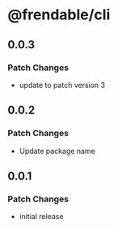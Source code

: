 # @frendable/cli

## 0.0.3

### Patch Changes

- update to patch version 3

## 0.0.2

### Patch Changes

- Update package name

## 0.0.1

### Patch Changes

- initial release
